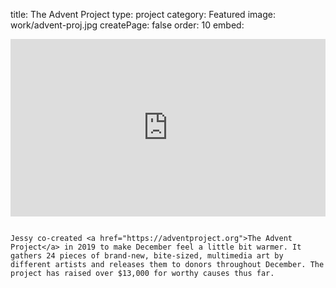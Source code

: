 title: The Advent Project
type: project
category: Featured
image: work/advent-proj.jpg
createPage: false
order: 10
embed: <div style="padding:56.25% 0 0 0;position:relative;"><iframe src="https://player.vimeo.com/video/587029521?h=ab2c6c2c4f" frameborder="0" allow="autoplay; fullscreen; picture-in-picture" allowfullscreen style="position:absolute;top:0;left:0;width:100%;height:100%;" title="The Advent Project"></iframe></div><script src="https://player.vimeo.com/api/player.js"></script>

~~~

Jessy co-created <a href="https://adventproject.org">The Advent Project</a> in 2019 to make December feel a little bit warmer. It gathers 24 pieces of brand-new, bite-sized, multimedia art by different artists and releases them to donors throughout December. The project has raised over $13,000 for worthy causes thus far.
